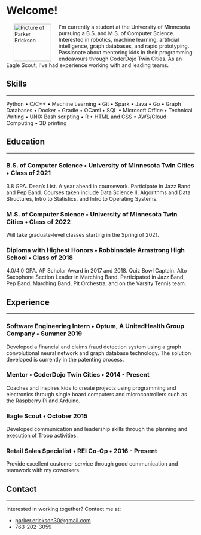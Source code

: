 # Welcome!

<p>
<img alt="Picture of Parker Erickson" height="100px" src="https://avatars1.githubusercontent.com/u/9616171?s=460&v=4" align="left" hspace="20px">
I'm currently a student at the University of Minnesota pursuing a B.S. and M.S. of Computer Science.  Interested in robotics, machine learning, artificial intelligence, graph databases, and rapid prototyping. Passionate about mentoring kids in their programming endeavours through CoderDojo Twin Cities. As an Eagle Scout, I've had experience working with and leading teams. 
</p>

## **Skills**
------------------------------------
Python • C/C++ • Machine Learning • Git • Spark • Java • Go • Graph Databases • Docker • Gradle • OCaml • SQL • Microsoft Office • Technical Writing • UNIX Bash scripting • R • HTML and CSS • AWS/Cloud Computing • 3D printing

## **Education**
------------------------------------
### B.S. of Computer Science • University of Minnesota Twin Cities • Class of 2021
3.8 GPA. Dean’s List. A year ahead in coursework. Participate in Jazz Band and Pep Band. Courses taken include Data Science II, Algorithms and Data Structures, Intro to Statistics, and Intro to Operating Systems.

### M.S. of Computer Science • University of Minnesota Twin Cities • Class of 2022
Will take graduate-level classes starting in the Spring of 2021.

### Diploma with Highest Honors • Robbinsdale Armstrong High School • Class of 2018
4.0/4.0 GPA.  AP Scholar Award in 2017 and 2018.  Quiz Bowl Captain.  Alto Saxophone Section Leader in Marching Band.  Participated in Jazz Band, Pep Band, Marching Band, Pit Orchestra, and on the Varsity Tennis team.

## **Experience**
--------------------------------
### Software Engineering Intern • Optum, A UnitedHealth Group Company • Summer 2019
Developed a financial and claims fraud detection system using a graph convolutional neural network and graph database technology. The solution developed is currently in the patenting process.

### Mentor • CoderDojo Twin Cities • 2014 - Present
Coaches and inspires kids to create projects using programming and electronics through single board computers and microcontrollers such as the Raspberry Pi and Arduino.

### Eagle Scout • October 2015
Developed communication and leadership skills through the planning and execution of Troop activities.

### Retail Sales Specialist • REI Co-Op • 2016 - Present
Provide excellent customer service through good communication and teamwork with my coworkers. 


## **Contact**
---------------------------------
Interested in working together? Contact me at:

- parker.erickson30@gmail.com
- 763-202-3059
